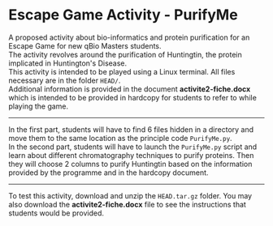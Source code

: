 # Escape Game Activity - PurifyMe
A proposed activity about bio-informatics and protein purification for an Escape Game for new qBio Masters students.<br>
The activity revolves around the purification of Huntingtin, the protein implicated in Huntington's Disease.<br>
This activity is intended to be played using a Linux terminal. All files necessary are in the folder `HEAD/`.<br>
Additional information is provided in the document **activite2-fiche.docx** which is intended to be provided in hardcopy for students to refer to while playing the game.<br>
***
In the first part, students will have to find 6 files hidden in a directory and move them to the same location as the principle code `PurifyMe.py`.<br>
In the second part, students will have to launch the `PurifyMe.py` script and learn about different chromatography techniques to purify proteins. Then they will choose 2 columns to purify Huntingtin based on the information provided by the programme and in the hardcopy document.<br>
***
To test this activity, download and unzip the `HEAD.tar.gz` folder. You may also download the **activite2-fiche.docx** file to see the instructions that students would be provided.
